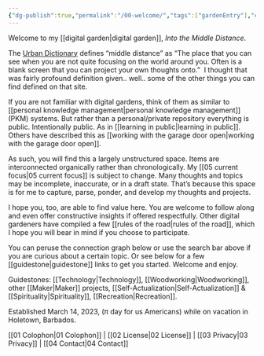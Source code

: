 ```yaml
---
{"dg-publish":true,"permalink":"/00-welcome/","tags":["gardenEntry"],"created":"2023-03-14T19:10:12.030-04:00","updated":"2023-04-06T19:11:54.553-04:00"}
---
```


Welcome to my [[digital garden\|digital garden]], _Into the Middle Distance_. 

The [Urban Dictionary](https://urbandictionary.com) defines “middle distance” as “The place that you can see when you are not quite focusing on the world around you. Often is a blank screen that you can project your own thoughts onto.”  I thought that was fairly profound definition given.. well.. some of the other things you can find defined on that site. 

If you are not familiar with digital gardens, think of them as similar to [[personal knowledge management\|personal knowledge management]] (PKM) systems. But rather than a personal/private repository everything is public. Intentionally public. As in [[learning in public\|learning in public]]. Others have described this as [[working with the garage door open\|working with the garage door open]]. 

As such, you will find this a largely unstructured space. Items are interconnected organically rather than chronologically. My [[05 current focus\|05 current focus]] is subject to change. Many thoughts and topics may be incomplete, inaccurate, or in a draft state. That’s because this space is for me to capture, parse, ponder, and develop my thoughts and projects. 

I hope you, too, are able to find value here. You are welcome to follow along and even offer constructive insights if offered respectfully. Other digital gardeners have compiled a few [[rules of the road\|rules of the road]], which I hope you will bear in mind if you choose to participate. 

You can peruse the connection graph below or use the search bar above if you are curious about a certain topic. Or see below for a few [[guidestone\|guidestone]] links to get you started. Welcome and enjoy.

Guidestones: [[Technology\|Technology]], [[Woodworking\|Woodworking]], other [[Maker\|Maker]] projects, [[Self-Actualization\|Self-Actualization]] & [[Spirituality\|Spirituality]], [[Recreation\|Recreation]].

Established March 14, 2023, (&pi; day for us Americans) while on vacation in Holetown, Barbados.

[[01 Colophon\|01 Colophon]] | [[02 License\|02 License]] | [[03 Privacy\|03 Privacy]] | [[04 Contact\|04 Contact]]
